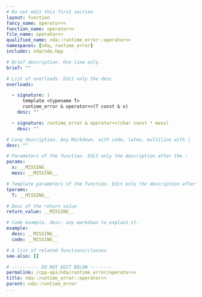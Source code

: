 ```yaml
---
# Do not edit this first section
layout: function
fancy_name: operator<<
function_name: operator<<
file_name: operator<<
qualified_name: nda::runtime_error::operator<<
namespaces: [nda, runtime_error]
includer: nda/nda.hpp

# Brief description. One line only.
brief: ""

# List of overloads. Edit only the desc
overloads:

  - signature: |
      template <typename T>
      runtime_error & operator<<(T const & x)
    desc: ""

  - signature: runtime_error & operator<<(char const * mess)
    desc: ""

# Long description. Any Markdown, with code, latex, multiline with |
desc: ""

# Parameters of the function. Edit only the description after the :
params:
  x: __MISSING__
  mess: __MISSING__

# Template parameters of the function. Edit only the description after the :
tparams:
  T: __MISSING__

# Desc of the return value
return_value: __MISSING__

# Code example. desc: any markdown to explain it.
example:
  desc: __MISSING__
  code: __MISSING__

# A list of related functions/classes
see-also: []

# ---------- DO NOT EDIT BELOW --------
permalink: /cpp-api/nda/runtime_error/operator<<
title: nda::runtime_error::operator<<
parent: nda::runtime_error
...
```



